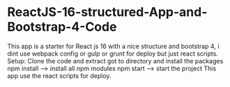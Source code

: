 # ReactJS-16-structured-App-and-Bootstrap-4-Code
This app is a starter for React js 16 with a nice structure and bootstrap 4, i dint use webpack config or gulp or grunt for deploy but just react scripts.  Setup:  Clone the code and extract  got to directory and install the packages  npm install --> install all npm modules npm start --> start the project  This app use the react scripts for deploy.

